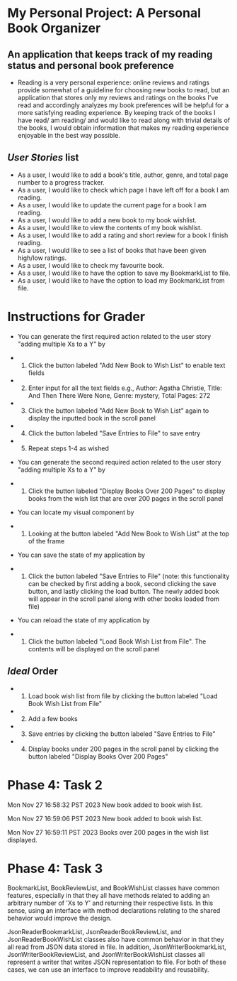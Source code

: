 # My Personal Project: A Personal Book Organizer

## An application that keeps track of my reading status and personal book preference
- Reading is a very personal experience: online reviews and ratings provide somewhat of a guideline for choosing new books to read, but an application that stores only my reviews and ratings on the books I've read and accordingly analyzes my book preferences will be helpful for a more satisfying reading experience. By keeping track of the books I have read/ am reading/ and would like to read along with trivial details of the books, I would obtain information that makes my reading experience enjoyable in the best way possible.

## *User Stories* list
- As a user, I would like to add a book's title, author, genre, and total page number to a progress tracker.
- As a user, I would like to check which page I have left off for a book I am reading.
- As a user, I would like to update the current page for a book I am reading.
- As a user, I would like to add a new book to my book wishlist.
- As a user, I would like to view the contents of my book wishlist.
- As a user, I would like to add a rating and short review for a book I finish reading.
- As a user, I would like to see a list of books that have been given high/low ratings.
- As a user, I would like to check my favourite book.
- As a user, I would like to have the option to save my BookmarkList to file.
- As a user, I would like to have the option to load my BookmarkList from file. 

# Instructions for Grader

- You can generate the first required action related to the user story "adding multiple Xs to a Y" by 
- 1. Click the button labeled "Add New Book to Wish List" to enable text fields
- 2. Enter input for all the text fields e.g., Author: Agatha Christie, Title: And Then There Were None, Genre: mystery, Total Pages: 272
- 3. Click the button labeled "Add New Book to Wish List" again to display the inputted book in the scroll panel
- 4. Click the button labeled "Save Entries to File" to save entry
- 5. Repeat steps 1-4 as wished 


- You can generate the second required action related to the user story "adding multiple Xs to a Y" by
- 1. Click the button labeled "Display Books Over 200 Pages" to display books from the wish list that are over 200 pages in the scroll panel


- You can locate my visual component by
- 1. Looking at the button labeled "Add New Book to Wish List" at the top of the frame


- You can save the state of my application by
- 1. Click the button labeled "Save Entries to File" (note: this functionality can be checked by first adding a book, second clicking the save button, and lastly clicking the load button. The newly added book will appear in the scroll panel along with other books loaded from file)


- You can reload the state of my application by
- 1. Click the button labeled "Load Book Wish List from File". The contents will be displayed on the scroll panel


## *Ideal* Order
- 1. Load book wish list from file by clicking the button labeled "Load Book Wish List from File"
- 2. Add a few books
- 3. Save entries by clicking the button labeled "Save Entries to File"
- 4. Display books under 200 pages in the scroll panel by clicking the button labeled "Display Books Over 200 Pages"

# Phase 4: Task 2
Mon Nov 27 16:58:32 PST 2023
New book added to book wish list.

Mon Nov 27 16:59:06 PST 2023
New book added to book wish list.

Mon Nov 27 16:59:11 PST 2023
Books over 200 pages in the wish list displayed.

# Phase 4: Task 3
BookmarkList, BookReviewList, and BookWishList classes have common features, especially in that they all have methods related to adding an arbitrary number of 'Xs to Y' and returning their respective lists. In this sense, using an interface with method declarations relating to the shared behavior would improve the design.

JsonReaderBookmarkList, JsonReaderBookReviewList, and JsonReaderBookWishList classes also have common behavior in that they all read from JSON data stored in file. In addition, JsonWriterBookmarkList, JsonWriterBookReviewList, and JsonWriterBookWishList classes all represent a writer that writes JSON representation to file. For both of these cases, we can use an interface to improve readability and reusability.